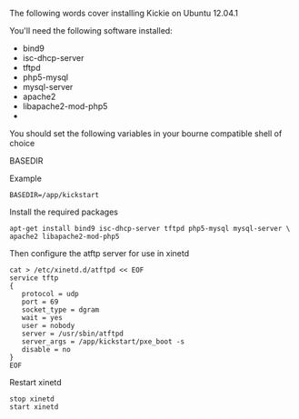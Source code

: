 The following words cover installing Kickie on Ubuntu 12.04.1

You'll need the following software installed:

* bind9
* isc-dhcp-server
* tftpd
* php5-mysql
* mysql-server
* apache2
* libapache2-mod-php5
* 

You should set the following variables in your bourne compatible shell of
choice

BASEDIR


Example

    BASEDIR=/app/kickstart


Install the required packages

    apt-get install bind9 isc-dhcp-server tftpd php5-mysql mysql-server \
    apache2 libapache2-mod-php5

 
Then configure the atftp server for use in xinetd

    cat > /etc/xinetd.d/atftpd << EOF
    service tftp
    {
       protocol = udp
       port = 69
       socket_type = dgram
       wait = yes
       user = nobody
       server = /usr/sbin/atftpd
       server_args = /app/kickstart/pxe_boot -s
       disable = no
    }
    EOF


Restart xinetd

    stop xinetd
    start xinetd


